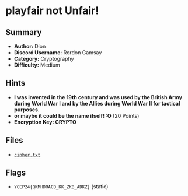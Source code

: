 # playfair not Unfair!

## Summary
- **Author:** Dion
- **Discord Username:** Rordon Gamsay
- **Category:** Cryptography
- **Difficulty:** Medium

## Hints
- **I was invented in the 19th century and was used by the British Army during World War I and by the Allies during World War II for tactical purposes.**
- **or maybe it could be the name itself! :O** (20 Points)
- **Encryption Key: CRYPTO**

## Files
  - [`cipher.txt`](dist/cipher.txt)


## Flags
- `YCEP24{QKMHDRACD_KK_ZKB_ADKZ}` (static)
